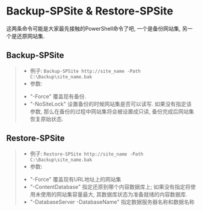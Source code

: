 # Backup-SPSite &amp; Restore-SPSite
这两条命令可能是大家最先接触的PowerShell命令了吧, 一个是备份网站集, 另一个是还原网站集.

## Backup-SPSite
> - 例子: ```Backup-SPSite http://site_name -Path C:\Backup\site_name.bak```
> - 参数:
>  + "-Force" 覆盖现有备份.
>  + "-NoSiteLock" 设置备份的时候网站集是否可以读写. 如果没有指定该参数, 那么在备份的过程中网站集将会被设置成只读, 备份完成后网站集恢复原始状态.

## Restore-SPSite
> - 例子: ```Restore-SPSite http://site_name -Path C:\Backup\site_name.bak```
> - 参数:
>  + "-Force" 覆盖现有URL地址上的网站集
>  + "-ContentDatabase" 指定还原到哪个内容数据库上; 如果没有指定将使用未使用的网站集容量最大, 其数据库状态为准备就绪的内容数据库.
>  + "-DatabaseServer -DatabaseName" 指定数据服务器名称和数据名称